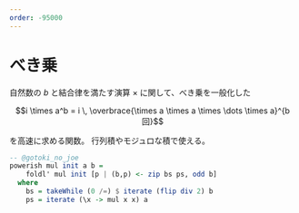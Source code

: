 ```yaml
---
order: -95000
---
```

# べき乗

自然数の $b$ と結合律を満たす演算 $\times$ に関して、べき乗を一般化した

$$i \times a^b = i \, \overbrace{\times a \times a \times \dots \times a}^{b回}$$

を高速に求める関数。
行列積やモジュロな積で使える。

```haskell
-- @gotoki_no_joe
powerish mul init a b =
    foldl' mul init [p | (b,p) <- zip bs ps, odd b]
  where
    bs = takeWhile (0 /=) $ iterate (flip div 2) b
    ps = iterate (\x -> mul x x) a
```
